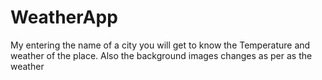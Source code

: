 # WeatherApp
My entering the name of a city you will get to know the Temperature and weather of the place. Also the background images changes as per as the weather
